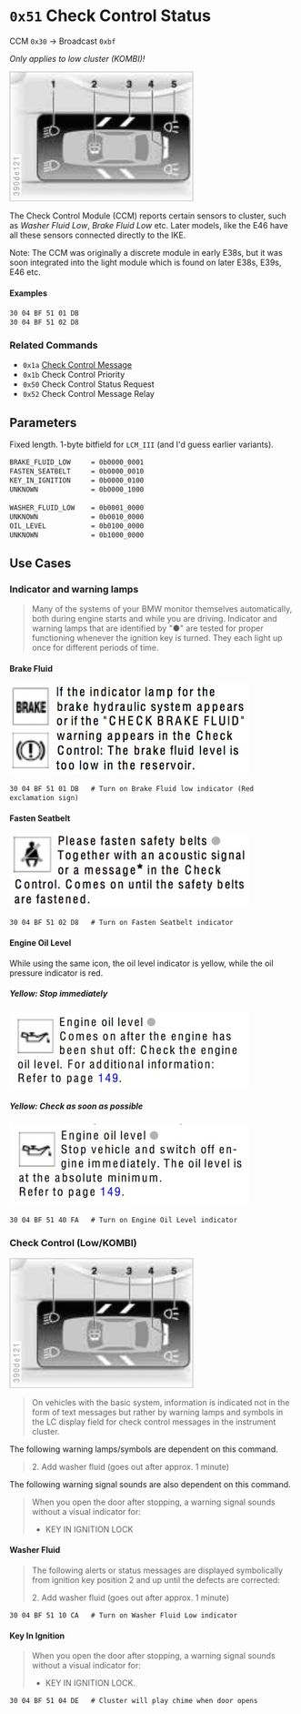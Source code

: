 # `0x51` Check Control Status

CCM `0x30` → Broadcast `0xbf`

*Only applies to low cluster (KOMBI)!*

![Check Control Overview](51/cc.jpg)

The Check Control Module (CCM) reports certain sensors to cluster, such as *Washer Fluid Low*, *Brake Fluid Low* etc. Later models, like the E46 have all these sensors connected directly to the IKE.

Note: The CCM was originally a discrete module in early E38s, but it was soon integrated into the light module which is found on later E38s, E39s, E46 etc.

#### Examples

    30 04 BF 51 01 DB
    30 04 BF 51 02 D8

### Related Commands

- `0x1a` [Check Control Message](1a.md)
- `0x1b` Check Control Priority
- `0x50` Check Control Status Request
- `0x52` Check Control Message Relay

## Parameters

Fixed length. 1-byte bitfield for `LCM_III` (and I'd guess earlier variants).

    BRAKE_FLUID_LOW     = 0b0000_0001
    FASTEN_SEATBELT     = 0b0000_0010
    KEY_IN_IGNITION     = 0b0000_0100
    UNKNOWN             = 0b0000_1000

    WASHER_FLUID_LOW    = 0b0001_0000
    UNKNOWN             = 0b0010_0000
    OIL_LEVEL           = 0b0100_0000
    UNKNOWN             = 0b1000_0000

## Use Cases

### Indicator and warning lamps

> Many of the systems of your BMW monitor themselves automatically, both during engine starts and while you are driving. Indicator and warning lamps that are identified by "●" are tested for proper functioning whenever the ignition key is turned. They each light up once for different periods of time.

#### Brake Fluid

![Check Control Overview](51/brakes_under_the_hood.jpg)

	30 04 BF 51 01 DB   # Turn on Brake Fluid low indicator (Red exclamation sign)

#### Fasten Seatbelt

![Check Control Overview](51/seatbelt_red_reminder.jpg)

	30 04 BF 51 02 D8   # Turn on Fasten Seatbelt indicator

#### Engine Oil Level

While using the same icon, the oil level indicator is yellow, while the oil pressure indicator is red.

##### Yellow: Stop immediately

![Check Control Overview](51/oil_level_yellow_check.jpg)

##### Yellow: Check as soon as possible

![Check Control Overview](51/oil_level_yellow_stop.jpg)

	30 04 BF 51 40 FA   # Turn on Engine Oil Level indicator

### Check Control (Low/KOMBI)

![Check Control Overview](51/cc.jpg)

> On vehicles with the basic system, information is indicated not in the form of text messages but rather by warning lamps and symbols in the LC display field for check control messages in the instrument cluster.

The following warning lamps/symbols are dependent on this command.

> 2\. Add washer fluid (goes out after approx. 1 minute)

The following warning signal sounds are also dependent on this command.

> When you open the door after stopping, a warning signal sounds without a visual indicator for:
>  
> - KEY IN IGNITION LOCK

#### Washer Fluid

> The following alerts or status messages are displayed symbolically from ignition key position 2 and up until the defects are corrected:
> 
> 2\. Add washer fluid (goes out after approx. 1 minute)

	30 04 BF 51 10 CA   # Turn on Washer Fluid Low indicator

#### Key In Ignition

> When you open the door after stopping, a warning signal sounds without a visual indicator for:
>  
> - KEY IN IGNITION LOCK.

	30 04 BF 51 04 DE   # Cluster will play chime when door opens
